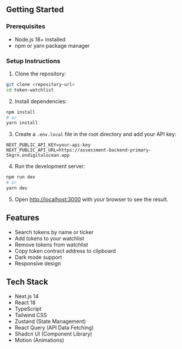 
## Getting Started

### Prerequisites
- Node.js 18+ installed
- npm or yarn package manager

### Setup Instructions

1. Clone the repository:
```bash
git clone <repository-url>
cd token-watchlist
```

2. Install dependencies:
```bash
npm install
# or
yarn install
```

3. Create a `.env.local` file in the root directory and add your API key:
```env
NEXT_PUBLIC_API_KEY=your-api-key
NEXT_PUBLIC_API_URL=https://assessment-backend-primary-5kgrn.ondigitalocean.app
```

4. Run the development server:
```bash
npm run dev
# or
yarn dev
```

5. Open [http://localhost:3000](http://localhost:3000) with your browser to see the result.

## Features
- Search tokens by name or ticker
- Add tokens to your watchlist
- Remove tokens from watchlist
- Copy token contract address to clipboard
- Dark mode support
- Responsive design

## Tech Stack
- Next.js 14
- React 18
- TypeScript
- Tailwind CSS
- Zustand (State Management)
- React Query (API Data Fetching)
- Shadcn UI (Component Library)
- Motion (Animations)
